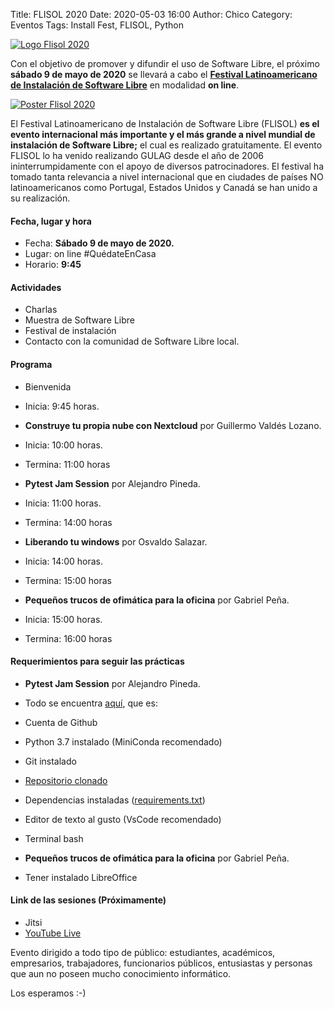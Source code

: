 Title: FLISOL 2020
Date: 2020-05-03 16:00
Author: Chico
Category: Eventos
Tags: Install Fest, FLISOL, Python

[![Logo Flisol 2020]({attach}2020-05-03-flisol/Flisol2020-Nube-transparente.png)]({attach}2020-05-03-flisol/Flisol2020-Nube-transparente.png)

Con el objetivo de promover y difundir el uso de Software Libre, el próximo **sábado 9 de mayo de 2020** se llevará a cabo el **[Festival Latinoamericano de Instalación de Software Libre](https://flisol.info/FLISOL2020/Mexico/Torreon)** en modalidad **on line**.

<!-- break -->

[![Poster Flisol 2020]({attach}2020-05-03-flisol/Flisol2020.png)]({attach}2020-05-03-flisol/Flisol2020.png)

El Festival Latinoamericano de Instalación de Software Libre (FLISOL) **es el evento internacional más importante y el más grande a nivel mundial de instalación de Software Libre;** el cual es realizado gratuitamente. El evento FLISOL lo ha venido realizando GULAG desde el año de 2006 ininterrumpidamente con el apoyo de diversos patrocinadores. El festival ha tomado tanta relevancia a nivel internacional que en ciudades de países NO latinoamericanos como Portugal, Estados Unidos y Canadá se han unido a su realización.

#### Fecha, lugar y hora

+ Fecha: **Sábado 9 de mayo de 2020.**
+ Lugar: on line #QuédateEnCasa
+ Horario: **9:45**

#### Actividades

+ Charlas
+ Muestra de Software Libre
+ Festival de instalación
+ Contacto con la comunidad de Software Libre local.

#### Programa

+ Bienvenida
+ Inicia: 9:45 horas.

+ **Construye tu propia nube con Nextcloud** por Guillermo Valdés Lozano.
+ Inicia: 10:00 horas.
+ Termina: 11:00 horas

+ **Pytest Jam Session** por Alejandro Pineda.
+ Inicia: 11:00 horas.
+ Termina: 14:00 horas

+ **Liberando tu windows** por Osvaldo Salazar.
+ Inicia: 14:00 horas.
+ Termina: 15:00 horas

+ **Pequeños trucos de ofimática para la oficina** por Gabriel Peña.
+ Inicia: 15:00 horas.
+ Termina: 16:00 horas

#### Requerimientos para seguir las prácticas

+ **Pytest Jam Session** por Alejandro Pineda.
+ Todo se encuentra [aquí](https://github.com/alehpineda/pytest_flisol2020), que es:
+ Cuenta de Github
+ Python 3.7 instalado (MiniConda recomendado)
+ Git instalado
+ [Repositorio clonado](https://github.com/alehpineda/pytest_flisol2020)
+ Dependencias instaladas ([requirements.txt](https://github.com/alehpineda/pytest_flisol2020/blob/master/requirements.txt))
+ Editor de texto al gusto (VsCode recomendado)
+ Terminal bash

+ **Pequeños trucos de ofimática para la oficina** por Gabriel Peña.
+ Tener instalado LibreOffice

#### Link de las sesiones (Próximamente)
+ Jitsi
+ [YouTube Live](https://www.youtube.com/watch?v=638cnE3Zcn8)

Evento dirigido a todo tipo de público: estudiantes, académicos, empresarios, trabajadores, funcionarios públicos, entusiastas y personas que aun no poseen mucho conocimiento informático.

Los esperamos :-)
